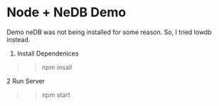 # Node + NeDB Demo
Demo
neDB was not being installed for some reason.
So, I tried lowdb instead.

1. Install Dependenices
>>npm insall

2 Run Server
>>npm start





